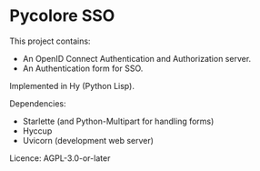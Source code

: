 # Pycolore SSO

This project contains:
- An OpenID Connect Authentication and Authorization server.
- An Authentication form for SSO.

Implemented in Hy (Python Lisp).

Dependencies:
- Starlette (and Python-Multipart for handling forms)
- Hyccup
- Uvicorn (development web server)

Licence: AGPL-3.0-or-later
